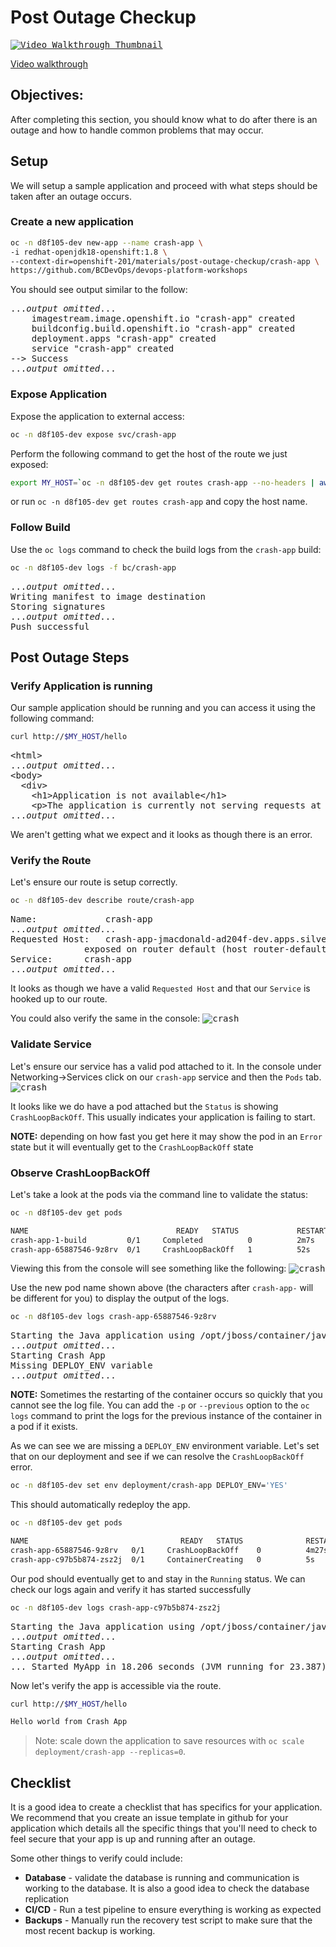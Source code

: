 # Post Outage Checkup

<kbd>[![Video Walkthrough Thumbnail](././images/post-outage-checkup/post-outage-checkup-thumb.png)](https://youtu.be/1_gUD1Q8qSw)</kbd>

[Video walkthrough](https://youtu.be/1_gUD1Q8qSw)

## Objectives:

After completing this section, you should know what to do after there is an outage and how to handle common problems that may occur.

## Setup

We will setup a sample application and proceed with what steps should be taken after an outage occurs.

### Create a new application

```bash
oc -n d8f105-dev new-app --name crash-app \
-i redhat-openjdk18-openshift:1.8 \
--context-dir=openshift-201/materials/post-outage-checkup/crash-app \
https://github.com/BCDevOps/devops-platform-workshops

```

You should see output similar to the follow:

<pre>
...<em>output omitted</em>...
    imagestream.image.openshift.io "crash-app" created
    buildconfig.build.openshift.io "crash-app" created
    deployment.apps "crash-app" created
    service "crash-app" created
--> Success
...<em>output omitted</em>...
</pre>

### Expose Application

Expose the application to external access:

```bash
oc -n d8f105-dev expose svc/crash-app
```

Perform the following command to get the host of the route we just exposed:

```bash
export MY_HOST=`oc -n d8f105-dev get routes crash-app --no-headers | awk '{print $2}'`
```

or run `oc -n d8f105-dev get routes crash-app` and copy the host name.

### Follow Build

Use the `oc logs` command to check the build logs from the `crash-app` build:

```bash
oc -n d8f105-dev logs -f bc/crash-app
```

<pre>
...<em>output omitted</em>...
Writing manifest to image destination
Storing signatures
...<em>output omitted</em>...
Push successful
</pre>

## Post Outage Steps

### Verify Application is running

Our sample application should be running and you can access it using the following command:

```bash
curl http://$MY_HOST/hello
```

<pre>
&lt;html&gt;
...<em>output omitted</em>...
&lt;body&gt;
  &lt;div&gt;
    &lt;h1&gt;Application is not available&lt;/h1&gt;
    &lt;p&gt;The application is currently not serving requests at this endpoint. It may not have been started or is still starting.&lt;/p&gt;
...<em>output omitted</em>...
</pre>

We aren't getting what we expect and it looks as though there is an error.

### Verify the Route

Let's ensure our route is setup correctly.

```bash
oc -n d8f105-dev describe route/crash-app
```

<pre>
Name:             crash-app
...<em>output omitted</em>...
Requested Host:   crash-app-jmacdonald-ad204f-dev.apps.silver.devops.gov.bc.ca
			  exposed on router default (host router-default.apps.silver.devops.gov.bc.ca) 5 minutes ago
Service:	  crash-app
...<em>output omitted</em>...
</pre>

It looks as though we have a valid `Requested Host` and that our `Service` is hooked up to our route.

You could also verify the same in the console:
<kbd>![crash](images/post-outage-checkup/crash-app-route.png)</kbd>

### Validate Service

Let's ensure our service has a valid pod attached to it. In the console under Networking->Services click on our `crash-app` service and then the `Pods` tab.
<kbd>![crash](images/post-outage-checkup/crash-app-service.png)</kbd>

It looks like we do have a pod attached but the `Status` is showing `CrashLoopBackOff`.
This usually indicates your application is failing to start.

**NOTE:** depending on how fast you get here it may show the pod in an `Error` state but it will eventually get to the `CrashLoopBackOff` state

### Observe CrashLoopBackOff

Let's take a look at the pods via the command line to validate the status:

```bash
oc -n d8f105-dev get pods

NAME                                 READY   STATUS             RESTARTS   AGE
crash-app-1-build         0/1     Completed          0          2m7s
crash-app-65887546-9z8rv  0/1     CrashLoopBackOff   1          52s

```

Viewing this from the console will see something like the following:
<kbd>![crash](images/post-outage-checkup/crash-app-console.png)</kbd>

Use the new pod name shown above (the characters after `crash-app-` will be different for you) to display the output of the logs.

```bash
oc -n d8f105-dev logs crash-app-65887546-9z8rv
```

<pre>
Starting the Java application using /opt/jboss/container/java/run/run-java.sh ...
...<em>output omitted</em>...
Starting Crash App
Missing DEPLOY_ENV variable
...<em>output omitted</em>...
</pre>

**NOTE:** Sometimes the restarting of the container occurs so quickly that you cannot see the log file. You can add the `-p` or `--previous` option to the `oc logs` command to print the logs for the previous instance of the container in a pod if it exists.

As we can see we are missing a `DEPLOY_ENV` environment variable. Let's set that on our deployment and see if we can resolve the `CrashLoopBackOff` error.

```bash
oc -n d8f105-dev set env deployment/crash-app DEPLOY_ENV='YES'
```

This should automatically redeploy the app.

```bash
oc -n d8f105-dev get pods

NAME                                  READY   STATUS              RESTARTS   AGE
crash-app-65887546-9z8rv   0/1     CrashLoopBackOff    0          4m27s
crash-app-c97b5b874-zsz2j  0/1     ContainerCreating   0          5s
```

Our pod should eventually get to and stay in the `Running` status. We can check our logs again and verify it has started successfully

```bash
oc -n d8f105-dev logs crash-app-c97b5b874-zsz2j
```

<pre>
Starting the Java application using /opt/jboss/container/java/run/run-java.sh ...
...<em>output omitted</em>...
Starting Crash App
...<em>output omitted</em>...
... Started MyApp in 18.206 seconds (JVM running for 23.387)
</pre>

Now let's verify the app is accessible via the route.

```bash
curl http://$MY_HOST/hello

Hello world from Crash App
```

> Note: scale down the application to save resources with `oc scale deployment/crash-app --replicas=0`.

## Checklist

It is a good idea to create a checklist that has specifics for your application. We recommend that you create an issue template in github for your application which details all the specific things that you'll need to check to feel secure that your app is up and running after an outage.

Some other things to verify could include:

- **Database** - validate the database is running and communication is working to the database. It is also a good idea to check the database replication
- **CI/CD** - Run a test pipeline to ensure everything is working as expected
- **Backups** - Manually run the recovery test script to make sure that the most recent backup is working.
